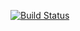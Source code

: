 [![Build Status](https://travis-ci.org/atreyatata/c4cs-f18-rpn.png?branch=master)](https://travis-ci.org/atreyatata/c4cs-f18-rpn)

